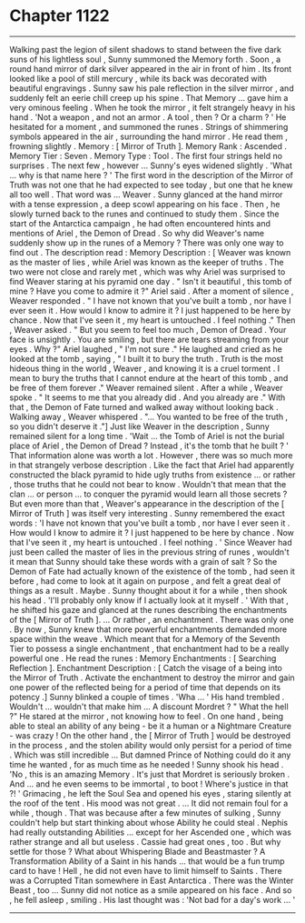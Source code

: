
# Chapter 1122


---

Walking past the legion of silent shadows to stand between the five dark suns of his lightless soul , Sunny summoned the Memory forth . Soon , a round hand mirror of dark silver appeared in the air in front of him . Its front looked like a pool of still mercury , while its back was decorated with beautiful engravings .
Sunny saw his pale reflection in the silver mirror , and suddenly felt an eerie chill creep up his spine . That Memory ... gave him a very ominous feeling .
When he took the mirror , it felt strangely heavy in his hand .
'Not a weapon , and not an armor . A tool , then ? Or a charm ? '
He hesitated for a moment , and summoned the runes .
Strings of shimmering symbols appeared in the air , surrounding the hand mirror . He read them , frowning slightly .
Memory : [ Mirror of Truth ]. Memory Rank : Ascended . Memory Tier : Seven . Memory Type : Tool .
The first four strings held no surprises . The next few , however ...
Sunny's eyes widened slightly .
'What ... why is that name here ? '
The first word in the description of the Mirror of Truth was not one that he had expected to see today , but one that he knew all too well .
That word was ...
Weaver .
Sunny glanced at the hand mirror with a tense expression , a deep scowl appearing on his face . Then , he slowly turned back to the runes and continued to study them .
Since the start of the Antarctica campaign , he had often encountered hints and mentions of Ariel , the Demon of Dread . So why did Weaver's name suddenly show up in the runes of a Memory ?
There was only one way to find out .
The description read :
Memory Description : [ Weaver was known as the master of lies , while Ariel was known as the keeper of truths . The two were not close and rarely met , which was why Ariel was surprised to find Weaver staring at his pyramid one day .
" Isn't it beautiful , this tomb of mine ? Have you come to admire it ?" Ariel said .
After a moment of silence , Weaver responded .
" I have not known that you've built a tomb , nor have I ever seen it . How would I know to admire it ? I just happened to be here by chance . Now that I've seen it , my heart is untouched . I feel nothing ."
Then , Weaver asked .
" But you seem to feel too much , Demon of Dread . Your face is unsightly . You are smiling , but there are tears streaming from your eyes . Why ?"
Ariel laughed , " I'm not sure ."
He laughed and cried as he looked at the tomb , saying , " I built it to bury the truth . Truth is the most hideous thing in the world , Weaver , and knowing it is a cruel torment . I mean to bury the truths that I cannot endure at the heart of this tomb , and be free of them forever ."
Weaver remained silent .
After a while , Weaver spoke .
" It seems to me that you already did . And you already are ."
With that , the Demon of Fate turned and walked away without looking back .
Walking away , Weaver whispered .
"... You wanted to be free of the truth , so you didn't deserve it ."]
Just like Weaver in the description , Sunny remained silent for a long time .
'Wait ... the Tomb of Ariel is not the burial place of Ariel , the Demon of Dread ? Instead , it's the tomb that he built ? '
That information alone was worth a lot . However , there was so much more in that strangely verbose description . Like the fact that Ariel had apparently constructed the black pyramid to hide ugly truths from existence ... or rather , those truths that he could not bear to know .
Wouldn't that mean that the clan ... or person ... to conquer the pyramid would learn all those secrets ?
But even more than that , Weaver's appearance in the description of the [ Mirror of Truth ] was itself very interesting .
Sunny remembered the exact words :
'I have not known that you've built a tomb , nor have I ever seen it . How would I know to admire it ? I just happened to be here by chance . Now that I've seen it , my heart is untouched . I feel nothing . '
Since Weaver had just been called the master of lies in the previous string of runes , wouldn't it mean that Sunny should take these words with a grain of salt ? So the Demon of Fate had actually known of the existence of the tomb , had seen it before , had come to look at it again on purpose , and felt a great deal of things as a result .
Maybe .
Sunny thought about it for a while , then shook his head .
'I'll probably only know if I actually look at it myself . '
With that , he shifted his gaze and glanced at the runes describing the enchantments of the [ Mirror of Truth ].
... Or rather , an enchantment . There was only one .
By now , Sunny knew that more powerful enchantments demanded more space within the weave . Which meant that for a Memory of the Seventh Tier to possess a single enchantment , that enchantment had to be a really powerful one .
He read the runes :
Memory Enchantments : [ Searching Reflection ]. Enchantment Description : [ Catch the visage of a being into the Mirror of Truth . Activate the enchantment to destroy the mirror and gain one power of the reflected being for a period of time that depends on its potency .]
Sunny blinked a couple of times .
'Wha ... '
His hand trembled .
Wouldn't ... wouldn't that make him ...
A discount Mordret ?
" What the hell ?"
He stared at the mirror , not knowing how to feel .
On one hand , being able to steal an ability of any being - be it a human or a Nightmare Creature - was crazy !
On the other hand , the [ Mirror of Truth ] would be destroyed in the process , and the stolen ability would only persist for a period of time . Which was still incredible ...
But damned Prince of Nothing could do it any time he wanted , for as much time as he needed !
Sunny shook his head .
'No , this is an amazing Memory . It's just that Mordret is seriously broken . And ... and he even seems to be immortal , to boot ! Where's justice in that ?! '
Grimacing , he left the Soul Sea and opened his eyes , staring silently at the roof of the tent . His mood was not great .
... It did not remain foul for a while , though .
That was because after a few minutes of sulking , Sunny couldn't help but start thinking about whose Ability he could steal .
Nephis had really outstanding Abilities ... except for her Ascended one , which was rather strange and all but useless . Cassie had great ones , too .
But why settle for those ? What about Whispering Blade and Beastmaster ? A Transformation Ability of a Saint in his hands ... that would be a fun trump card to have !
Hell , he did not even have to limit himself to Saints . There was a Corrupted Titan somewhere in East Antarctica . There was the Winter Beast , too ...
Sunny did not notice as a smile appeared on his face .
And so , he fell asleep , smiling .
His last thought was :
'Not bad for a day's work ... '

---

